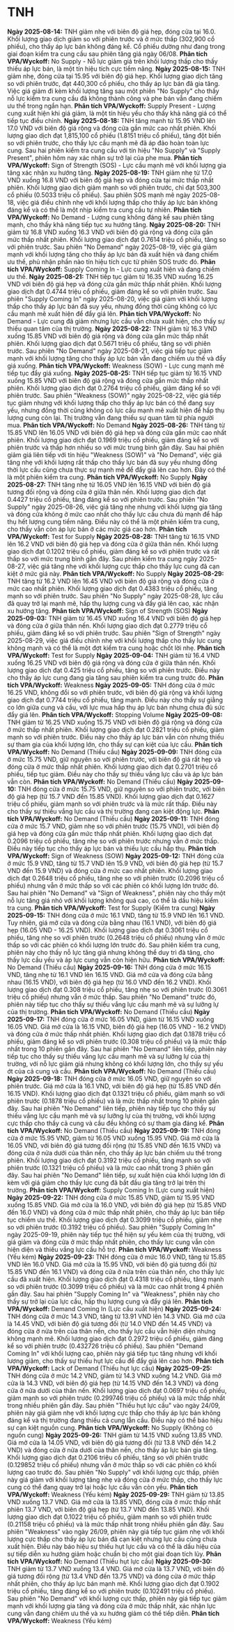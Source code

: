 # TNH

**Ngày 2025-08-14:** TNH giảm nhẹ với biên độ giá hẹp, đóng cửa tại 16.0. Khối lượng giao dịch giảm so với phiên trước và ở mức thấp (302,900 cổ phiếu), cho thấy áp lực bán không đáng kể. Cổ phiếu dường như đang trong giai đoạn kiểm tra cung cầu sau phiên tăng giá ngày 06/08. **Phân tích VPA/Wyckoff:** No Supply - Nỗ lực giảm giá trên khối lượng thấp cho thấy thiếu áp lực bán, là một tín hiệu tích cực tiềm năng.
**Ngày 2025-08-15:** TNH giảm nhẹ, đóng cửa tại 15.95 với biên độ giá hẹp. Khối lượng giao dịch tăng so với phiên trước, đạt 440,300 cổ phiếu, cho thấy áp lực bán đã gia tăng. Việc giá giảm đi kèm khối lượng tăng sau một phiên "No Supply" cho thấy nỗ lực kiểm tra cung cầu đã không thành công và phe bán vẫn đang chiếm ưu thế trong ngắn hạn. **Phân tích VPA/Wyckoff:** Supply Present - Lượng cung xuất hiện khi giá giảm, là một tín hiệu yếu cho thấy khả năng giá có thể tiếp tục điều chỉnh.
**Ngày 2025-08-18:** TNH tăng mạnh từ 15.95 VND lên 17.0 VND với biên độ giá rộng và đóng cửa gần mức cao nhất phiên. Khối lượng giao dịch đạt 1,815,100 cổ phiếu (1.8151 triệu cổ phiếu), tăng đột biến so với phiên trước, cho thấy lực cầu mạnh mẽ đã áp đảo hoàn toàn lực cung. Sau hai phiên kiểm tra cung cầu với tín hiệu "No Supply" và "Supply Present", phiên hôm nay xác nhận sự trở lại của phe mua. **Phân tích VPA/Wyckoff:** Sign of Strength (SOS) - Lực cầu mạnh mẽ với khối lượng gia tăng xác nhận xu hướng tăng.
**Ngày 2025-08-19:** TNH giảm nhẹ từ 17.0 VND xuống 16.8 VND với biên độ giá hẹp và đóng cửa tại mức thấp nhất phiên. Khối lượng giao dịch giảm mạnh so với phiên trước, chỉ đạt 503,300 cổ phiếu (0.5033 triệu cổ phiếu). Sau phiên SOS mạnh mẽ ngày 2025-08-18, việc giá điều chỉnh nhẹ với khối lượng thấp cho thấy áp lực bán không đáng kể và có thể là một nhịp kiểm tra cung cầu tự nhiên. **Phân tích VPA/Wyckoff:** No Demand - Lượng cung không đáng kể sau phiên tăng mạnh, cho thấy khả năng tiếp tục xu hướng tăng.
**Ngày 2025-08-20:** TNH giảm từ 16.8 VND xuống 16.3 VND với biên độ giá rộng và đóng cửa gần mức thấp nhất phiên. Khối lượng giao dịch đạt 0.7614 triệu cổ phiếu, tăng so với phiên trước. Sau phiên "No Demand" ngày 2025-08-19, việc giá giảm mạnh với khối lượng tăng cho thấy áp lực bán đã xuất hiện và đang chiếm ưu thế, phủ nhận phần nào tín hiệu tích cực từ phiên SOS trước đó. **Phân tích VPA/Wyckoff:** Supply Coming In - Lực cung xuất hiện và đang chiếm ưu thế.
**Ngày 2025-08-21:** TNH tiếp tục giảm từ 16.35 VND xuống 16.25 VND với biên độ giá hẹp và đóng cửa gần mức thấp nhất phiên. Khối lượng giao dịch đạt 0.4744 triệu cổ phiếu, giảm đáng kể so với phiên trước. Sau phiên "Supply Coming In" ngày 2025-08-20, việc giá giảm với khối lượng thấp cho thấy áp lực bán đã suy yếu, nhưng đồng thời cũng không có lực cầu mạnh mẽ xuất hiện để đẩy giá lên. **Phân tích VPA/Wyckoff:** No Demand - Lực cung đã giảm nhưng lực cầu vẫn chưa xuất hiện, cho thấy sự thiếu quan tâm của thị trường.
**Ngày 2025-08-22:** TNH giảm từ 16.3 VND xuống 15.85 VND với biên độ giá rộng và đóng cửa gần mức thấp nhất phiên. Khối lượng giao dịch đạt 0.5671 triệu cổ phiếu, tăng so với phiên trước. Sau phiên "No Demand" ngày 2025-08-21, việc giá tiếp tục giảm mạnh với khối lượng tăng cho thấy áp lực bán vẫn đang chiếm ưu thế và đẩy giá xuống. **Phân tích VPA/Wyckoff:** Weakness (SOW) - Lực cung mạnh mẽ tiếp tục đẩy giá xuống.
**Ngày 2025-08-25:** TNH tiếp tục giảm từ 16.15 VND xuống 15.85 VND với biên độ giá rộng và đóng cửa gần mức thấp nhất phiên. Khối lượng giao dịch đạt 0.2764 triệu cổ phiếu, giảm đáng kể so với phiên trước. Sau phiên "Weakness (SOW)" ngày 2025-08-22, việc giá tiếp tục giảm nhưng với khối lượng thấp cho thấy áp lực bán có thể đang suy yếu, nhưng đồng thời cũng không có lực cầu mạnh mẽ xuất hiện để hấp thụ lượng cung còn lại. Thị trường vẫn đang thiếu sự quan tâm từ phía người mua. **Phân tích VPA/Wyckoff:** No Demand
**Ngày 2025-08-26:** TNH tăng từ 15.85 VND lên 16.05 VND với biên độ giá hẹp và đóng cửa gần mức cao nhất phiên. Khối lượng giao dịch đạt 0.1969 triệu cổ phiếu, giảm đáng kể so với phiên trước và thấp hơn nhiều so với mức trung bình gần đây. Sau hai phiên giảm giá liên tiếp với tín hiệu "Weakness (SOW)" và "No Demand", việc giá tăng nhẹ với khối lượng rất thấp cho thấy lực bán đã suy yếu nhưng đồng thời lực cầu cũng chưa thực sự mạnh mẽ để đẩy giá lên cao hơn. Đây có thể là một phiên kiểm tra cung. **Phân tích VPA/Wyckoff:** No Supply
**Ngày 2025-08-27:** TNH tăng nhẹ từ 16.05 VND lên 16.15 VND với biên độ giá tương đối rộng và đóng cửa ở giữa thân nến. Khối lượng giao dịch đạt 0.4427 triệu cổ phiếu, tăng đáng kể so với phiên trước. Sau phiên "No Supply" ngày 2025-08-26, việc giá tăng nhẹ nhưng với khối lượng gia tăng và đóng cửa không ở mức cao nhất cho thấy lực cầu chưa đủ mạnh để hấp thụ hết lượng cung tiềm năng. Điều này có thể là một phiên kiểm tra cung, cho thấy vẫn còn áp lực bán ở các mức giá cao hơn. **Phân tích VPA/Wyckoff:** Test for Supply
**Ngày 2025-08-28:** TNH tăng từ 16.15 VND lên 16.2 VND với biên độ giá hẹp và đóng cửa ở giữa thân nến. Khối lượng giao dịch đạt 0.1202 triệu cổ phiếu, giảm đáng kể so với phiên trước và rất thấp so với mức trung bình gần đây. Sau phiên kiểm tra cung ngày 2025-08-27, việc giá tăng nhẹ với khối lượng cực thấp cho thấy lực cung đã cạn kiệt ở mức giá này. **Phân tích VPA/Wyckoff:** No Supply
**Ngày 2025-08-29:** TNH tăng từ 16.2 VND lên 16.45 VND với biên độ giá rộng và đóng cửa ở mức cao nhất phiên. Khối lượng giao dịch đạt 0.4383 triệu cổ phiếu, tăng mạnh so với phiên trước. Sau phiên "No Supply" ngày 2025-08-28, lực cầu đã quay trở lại mạnh mẽ, hấp thụ lượng cung và đẩy giá lên cao, xác nhận xu hướng tăng. **Phân tích VPA/Wyckoff:** Sign of Strength (SOS)
**Ngày 2025-09-03:** TNH giảm từ 16.45 VND xuống 16.4 VND với biên độ giá hẹp và đóng cửa ở giữa thân nến. Khối lượng giao dịch đạt 0.2779 triệu cổ phiếu, giảm đáng kể so với phiên trước. Sau phiên "Sign of Strength" ngày 2025-08-29, việc giá điều chỉnh nhẹ với khối lượng thấp cho thấy lực cung không mạnh và có thể là một đợt kiểm tra cung hoặc chốt lời nhẹ. **Phân tích VPA/Wyckoff:** Test for Supply
**Ngày 2025-09-04:** TNH giảm từ 16.4 VND xuống 16.25 VND với biên độ giá rộng và đóng cửa ở giữa thân nến. Khối lượng giao dịch đạt 0.425 triệu cổ phiếu, tăng so với phiên trước. Điều này cho thấy áp lực cung đang gia tăng sau phiên kiểm tra cung trước đó. **Phân tích VPA/Wyckoff:** Weakness
**Ngày 2025-09-05:** TNH đóng cửa ở mức 16.25 VND, không đổi so với phiên trước, với biên độ giá rộng và khối lượng giao dịch đạt 0.7744 triệu cổ phiếu, tăng mạnh. Điều này cho thấy sự giằng co lớn giữa cung và cầu, với lực mua hấp thụ áp lực bán nhưng chưa đủ sức đẩy giá lên. **Phân tích VPA/Wyckoff:** Stopping Volume
**Ngày 2025-09-08:** TNH giảm từ 16.25 VND xuống 15.75 VND với biên độ giá rộng và đóng cửa ở mức thấp nhất phiên. Khối lượng giao dịch đạt 0.2821 triệu cổ phiếu, giảm mạnh so với phiên trước. Điều này cho thấy áp lực bán vẫn còn nhưng thiếu sự tham gia của khối lượng lớn, cho thấy sự cạn kiệt của lực cầu. **Phân tích VPA/Wyckoff:** No Demand (Thiếu cầu)
**Ngày 2025-09-09:** TNH đóng cửa ở mức 15.75 VND, giữ nguyên so với phiên trước, với biên độ giá rất hẹp và đóng cửa ở mức thấp nhất phiên. Khối lượng giao dịch đạt 0.2701 triệu cổ phiếu, tiếp tục giảm. Điều này cho thấy sự thiếu vắng lực cầu và áp lực bán vẫn còn. **Phân tích VPA/Wyckoff:** No Demand (Thiếu cầu)
**Ngày 2025-09-10:** TNH đóng cửa ở mức 15.75 VND, giữ nguyên so với phiên trước, với biên độ giá hẹp (từ 15.7 VND đến 15.85 VND). Khối lượng giao dịch đạt 0.1627 triệu cổ phiếu, giảm mạnh so với phiên trước và là mức rất thấp. Điều này cho thấy sự thiếu vắng lực cầu và thị trường đang cạn kiệt động lực. **Phân tích VPA/Wyckoff:** No Demand (Thiếu cầu)
**Ngày 2025-09-11:** TNH đóng cửa ở mức 15.7 VND, giảm nhẹ so với phiên trước (15.75 VND), với biên độ giá hẹp và đóng cửa gần mức thấp nhất phiên. Khối lượng giao dịch đạt 0.2096 triệu cổ phiếu, tăng nhẹ so với phiên trước nhưng vẫn ở mức thấp. Điều này tiếp tục cho thấy áp lực bán và thiếu lực cầu hấp thụ. **Phân tích VPA/Wyckoff:** Sign of Weakness (SOW)
**Ngày 2025-09-12:** TNH đóng cửa ở mức 15.9 VND, tăng từ 15.7 VND lên 15.9 VND, với biên độ giá hẹp (từ 15.7 VND đến 15.9 VND) và đóng cửa ở mức cao nhất phiên. Khối lượng giao dịch đạt 0.2648 triệu cổ phiếu, tăng nhẹ so với phiên trước (0.2096 triệu cổ phiếu) nhưng vẫn ở mức thấp so với các phiên có khối lượng lớn trước đó. Sau hai phiên "No Demand" và "Sign of Weakness", phiên này cho thấy một nỗ lực tăng giá nhỏ với khối lượng không quá cao, có thể là dấu hiệu kiểm tra cung. **Phân tích VPA/Wyckoff:** Test for Supply (Kiểm tra cung)
**Ngày 2025-09-15:** TNH đóng cửa ở mức 16.1 VND, tăng từ 15.9 VND lên 16.1 VND. Tuy nhiên, giá mở cửa và đóng cửa bằng nhau (16.1 VND), với biên độ giá hẹp (16.05 VND - 16.25 VND). Khối lượng giao dịch đạt 0.3061 triệu cổ phiếu, tăng nhẹ so với phiên trước (0.2648 triệu cổ phiếu) nhưng vẫn ở mức thấp so với các phiên có khối lượng lớn trước đó. Sau phiên kiểm tra cung, phiên này cho thấy nỗ lực tăng giá nhưng không thể duy trì đà tăng, cho thấy lực cầu yếu và áp lực cung vẫn còn hiện hữu. **Phân tích VPA/Wyckoff:** No Demand (Thiếu cầu)
**Ngày 2025-09-16:** TNH đóng cửa ở mức 16.15 VND, tăng nhẹ từ 16.1 VND lên 16.15 VND. Giá mở cửa và đóng cửa bằng nhau (16.15 VND), với biên độ giá hẹp (từ 16.0 VND đến 16.2 VND). Khối lượng giao dịch đạt 0.308 triệu cổ phiếu, tăng nhẹ so với phiên trước (0.3061 triệu cổ phiếu) nhưng vẫn ở mức thấp. Sau phiên "No Demand" trước đó, phiên này tiếp tục cho thấy sự thiếu vắng lực cầu mạnh mẽ và sự lưỡng lự của thị trường. **Phân tích VPA/Wyckoff:** No Demand (Thiếu cầu)
**Ngày 2025-09-17:** TNH đóng cửa ở mức 16.05 VND, giảm từ 16.15 VND xuống 16.05 VND. Giá mở cửa là 16.15 VND, biên độ giá hẹp (16.05 VND - 16.2 VND) và đóng cửa ở mức thấp nhất phiên. Khối lượng giao dịch đạt 0.1878 triệu cổ phiếu, giảm đáng kể so với phiên trước (0.308 triệu cổ phiếu) và là mức thấp nhất trong 10 phiên gần đây. Sau hai phiên "No Demand" liên tiếp, phiên này tiếp tục cho thấy sự thiếu vắng lực cầu mạnh mẽ và sự lưỡng lự của thị trường, với nỗ lực giảm giá nhưng không có khối lượng lớn, cho thấy sự yếu ớt của cả cung và cầu. **Phân tích VPA/Wyckoff:** No Demand (Thiếu cầu)
**Ngày 2025-09-18:** TNH đóng cửa ở mức 16.05 VND, giữ nguyên so với phiên trước. Giá mở cửa là 16.1 VND, với biên độ giá hẹp (từ 15.85 VND đến 16.15 VND). Khối lượng giao dịch đạt 0.1321 triệu cổ phiếu, giảm mạnh so với phiên trước (0.1878 triệu cổ phiếu) và là mức thấp nhất trong 10 phiên gần đây. Sau hai phiên "No Demand" liên tiếp, phiên này tiếp tục cho thấy sự thiếu vắng lực cầu mạnh mẽ và sự lưỡng lự của thị trường, với khối lượng cực thấp cho thấy cả cung và cầu đều không có sự tham gia đáng kể. **Phân tích VPA/Wyckoff:** No Demand (Thiếu cầu)
**Ngày 2025-09-19:** TNH đóng cửa ở mức 15.95 VND, giảm từ 16.05 VND xuống 15.95 VND. Giá mở cửa là 16.05 VND, với biên độ giá tương đối rộng (từ 15.85 VND đến 16.15 VND) và đóng cửa ở nửa dưới của thân nến, cho thấy áp lực bán chiếm ưu thế trong phiên. Khối lượng giao dịch đạt 0.3192 triệu cổ phiếu, tăng mạnh so với phiên trước (0.1321 triệu cổ phiếu) và là mức cao nhất trong 3 phiên gần đây. Sau hai phiên "No Demand" liên tiếp, sự xuất hiện của khối lượng lớn đi kèm với giá giảm cho thấy lực cung đã bắt đầu gia tăng trở lại trên thị trường. **Phân tích VPA/Wyckoff:** Supply Coming In (Lực cung xuất hiện)
**Ngày 2025-09-22:** TNH đóng cửa ở mức 15.85 VND, giảm từ 15.95 VND xuống 15.85 VND. Giá mở cửa là 16.0 VND, với biên độ giá hẹp (từ 15.85 VND đến 16.0 VND) và đóng cửa ở mức thấp nhất phiên, cho thấy áp lực bán tiếp tục chiếm ưu thế. Khối lượng giao dịch đạt 0.3099 triệu cổ phiếu, giảm nhẹ so với phiên trước (0.3192 triệu cổ phiếu). Sau phiên "Supply Coming In" ngày 2025-09-19, phiên này tiếp tục thể hiện sự yếu kém của thị trường, với giá giảm và đóng cửa ở mức thấp nhất phiên, cho thấy lực cung vẫn còn hiện diện và thiếu vắng lực cầu hỗ trợ. **Phân tích VPA/Wyckoff:** Weakness (Yếu kém)
**Ngày 2025-09-23:** TNH đóng cửa ở mức 16.0 VND, tăng từ 15.85 VND lên 16.0 VND. Giá mở cửa là 15.95 VND, với biên độ giá tương đối (từ 15.85 VND đến 16.1 VND) và đóng cửa ở nửa trên của thân nến, cho thấy lực cầu đã xuất hiện. Khối lượng giao dịch đạt 0.4318 triệu cổ phiếu, tăng mạnh so với phiên trước (0.3099 triệu cổ phiếu) và là mức cao nhất trong 4 phiên gần đây. Sau hai phiên "Supply Coming In" và "Weakness", phiên này cho thấy sự trở lại của lực cầu, hấp thụ lượng cung và đẩy giá lên. **Phân tích VPA/Wyckoff:** Demand Coming In (Lực cầu xuất hiện)
**Ngày 2025-09-24:** TNH đóng cửa ở mức 14.3 VND, tăng từ 13.91 VND lên 14.3 VND. Giá mở cửa là 14.45 VND, với biên độ giá tương đối (từ 14.0 VND đến 14.45 VND) và đóng cửa ở nửa trên của thân nến, cho thấy lực cầu vẫn hiện diện nhưng không mạnh mẽ. Khối lượng giao dịch đạt 0.2972 triệu cổ phiếu, giảm đáng kể so với phiên trước (0.432726 triệu cổ phiếu). Sau phiên "Demand Coming In" với khối lượng cao, phiên này giá tiếp tục tăng nhưng với khối lượng giảm, cho thấy sự thiếu hụt lực cầu để đẩy giá lên cao hơn. **Phân tích VPA/Wyckoff:** Lack of Demand (Thiếu hụt lực cầu)
**Ngày 2025-09-25:** TNH đóng cửa ở mức 14.2 VND, giảm từ 14.3 VND xuống 14.2 VND. Giá mở cửa là 14.3 VND, với biên độ giá hẹp (từ 14.15 VND đến 14.3 VND) và đóng cửa ở nửa dưới của thân nến. Khối lượng giao dịch đạt 0.0697 triệu cổ phiếu, giảm mạnh so với phiên trước (0.299746 triệu cổ phiếu) và là mức thấp nhất trong nhiều phiên gần đây. Sau phiên "Thiếu hụt lực cầu" vào ngày 24/09, phiên này giá giảm nhẹ với khối lượng cực thấp cho thấy áp lực bán không đáng kể và thị trường đang thiếu cả cung lẫn cầu. Điều này có thể báo hiệu sự cạn kiệt nguồn cung. **Phân tích VPA/Wyckoff:** No Supply (Không có nguồn cung)
**Ngày 2025-09-26:** TNH giảm từ 14.15 VND xuống 13.85 VND. Giá mở cửa là 14.05 VND, với biên độ giá tương đối (từ 13.8 VND đến 14.2 VND) và đóng cửa ở nửa dưới của thân nến, cho thấy áp lực bán gia tăng. Khối lượng giao dịch đạt 0.2106 triệu cổ phiếu, tăng so với phiên trước (0.129852 triệu cổ phiếu) nhưng vẫn ở mức thấp so với các phiên có khối lượng cao trước đó. Sau phiên "No Supply" với khối lượng cực thấp, phiên này giá giảm với khối lượng tăng nhẹ và đóng cửa ở mức thấp, cho thấy lực cung có thể đang quay trở lại hoặc lực cầu vẫn còn yếu. **Phân tích VPA/Wyckoff:** Weakness (Yếu kém)
**Ngày 2025-09-29:** TNH giảm từ 13.85 VND xuống 13.7 VND. Giá mở cửa là 13.85 VND, đóng cửa ở mức thấp nhất phiên 13.7 VND, với biên độ giá hẹp (từ 13.7 VND đến 13.85 VND). Khối lượng giao dịch đạt 0.1022 triệu cổ phiếu, giảm mạnh so với phiên trước (0.21158 triệu cổ phiếu) và là mức thấp nhất trong nhiều phiên gần đây. Sau phiên "Weakness" vào ngày 26/09, phiên này giá tiếp tục giảm nhẹ với khối lượng cực thấp cho thấy áp lực bán đã cạn kiệt nhưng lực cầu cũng chưa xuất hiện. Điều này báo hiệu sự thiếu hụt lực cầu và có thể là dấu hiệu của sự tiếp diễn xu hướng giảm hoặc chuẩn bị cho một giai đoạn tích lũy. **Phân tích VPA/Wyckoff:** No Demand (Thiếu hụt lực cầu)
**Ngày 2025-09-30:** TNH giảm từ 13.7 VND xuống 13.4 VND. Giá mở cửa là 13.7 VND, với biên độ giá tương đối rộng (từ 13.4 VND đến 13.75 VND) và đóng cửa ở mức thấp nhất phiên, cho thấy áp lực bán mạnh mẽ. Khối lượng giao dịch đạt 0.1902 triệu cổ phiếu, tăng đáng kể so với phiên trước (0.102491 triệu cổ phiếu). Sau phiên "No Demand" với khối lượng cực thấp, phiên này giá tiếp tục giảm mạnh với khối lượng gia tăng và đóng cửa ở mức thấp nhất, xác nhận lực cung vẫn đang chiếm ưu thế và xu hướng giảm có thể tiếp diễn. **Phân tích VPA/Wyckoff:** Weakness (Yếu kém)
